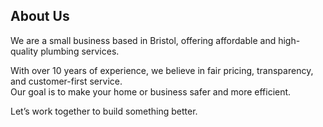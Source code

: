 ## About Us

We are a small business based in Bristol, offering affordable and high-quality plumbing services.

With over 10 years of experience, we believe in fair pricing, transparency, and customer-first service.  
Our goal is to make your home or business safer and more efficient.

Let’s work together to build something better.
